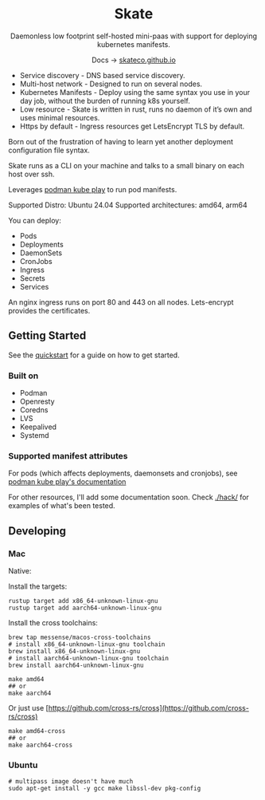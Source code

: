 <div align="center">
  <h1 align="center">Skate</h1>
  <p align="center">Daemonless low footprint self-hosted mini-paas with support for deploying kubernetes manifests.</p>

Docs -> [skateco.github.io](https://skateco.github.io)
</div>

- Service discovery - DNS based service discovery.
- Multi-host network - Designed to run on several nodes.
- Kubernetes Manifests - Deploy using the same syntax you use in your day job, without the burden of running k8s yourself.
- Low resource - Skate is written in rust, runs no daemon of it’s own and uses minimal resources.
- Https by default - Ingress resources get LetsEncrypt TLS by default.

Born out of the frustration of having to learn yet another deployment configuration file syntax.

Skate runs as a CLI on your machine and talks to a small binary on each host over ssh.

Leverages [podman kube play](https://docs.podman.io/en/latest/markdown/podman-kube-play.1.html) to run pod manifests.


Supported Distro: Ubuntu 24.04
Supported architectures: amd64, arm64

You can deploy:

- Pods
- Deployments
- DaemonSets
- CronJobs
- Ingress
- Secrets
- Services

An nginx ingress runs on port 80 and 443 on all nodes.
Lets-encrypt provides the certificates.

## Getting Started

See the [quickstart](https://skateco.github.io/docs/getting-started/) for a guide on how to get started.

### Built on
- Podman
- Openresty
- Coredns
- LVS
- Keepalived
- Systemd

### Supported manifest attributes

For pods (which affects deployments, daemonsets and cronjobs), see [podman kube play's documentation](https://docs.podman.io/en/latest/markdown/podman-kube-play.1.html#podman-kube-play-support)

For other resources, I'll add some documentation soon.
Check [./hack/](./hack/) for examples of what's been tested.


## Developing

### Mac

Native:

Install the targets:

```shell
rustup target add x86_64-unknown-linux-gnu
rustup target add aarch64-unknown-linux-gnu
````

Install the cross toolchains:

```shell
brew tap messense/macos-cross-toolchains
# install x86_64-unknown-linux-gnu toolchain
brew install x86_64-unknown-linux-gnu
# install aarch64-unknown-linux-gnu toolchain
brew install aarch64-unknown-linux-gnu
```

```shell
make amd64
## or
make aarch64
```

Or just use [https://github.com/cross-rs/cross](https://github.com/cross-rs/cross)

```shell
make amd64-cross
## or
make aarch64-cross
```

### Ubuntu

```shell
# multipass image doesn't have much
sudo apt-get install -y gcc make libssl-dev pkg-config
```

